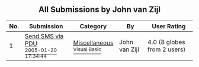 ﻿<div align="center">

## All Submissions by John van Zijl

</div>

No.  | Submission | Category | By   | User Rating
---- | ---------- | -------- | ---- | -----------
1 | [Send SMS via PDU<br /><sup>2005-01-20 17:34:44</sup>](https://github.com/Planet-Source-Code/john-van-zijl-send-sms-via-pdu__1-58393) | [Miscellaneous<br /><sup>Visual Basic</sup>](../ByCategory/miscellaneous__1-1.md) | John van Zijl | 4.0 (8 globes from 2 users)
